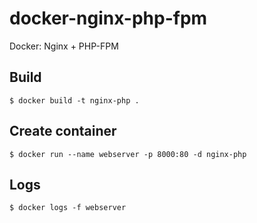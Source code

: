 # docker-nginx-php-fpm
Docker: Nginx + PHP-FPM

## Build
```
$ docker build -t nginx-php .
```

## Create container
```
$ docker run --name webserver -p 8000:80 -d nginx-php
```

## Logs
```
$ docker logs -f webserver
```
